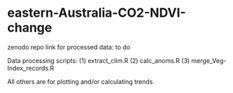 # eastern-Australia-CO2-NDVI-change

zenodo repo link for processed data: to do

Data processing scripts: 
(1) extract_clim.R
(2) calc_anoms.R
(3) merge_Veg-Index_records.R

All others are for plotting and/or calculating trends.